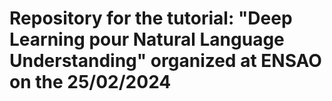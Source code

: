 # Repository for the tutorial: "Deep Learning pour Natural Language Understanding" organized at ENSAO on the 25/02/2024
